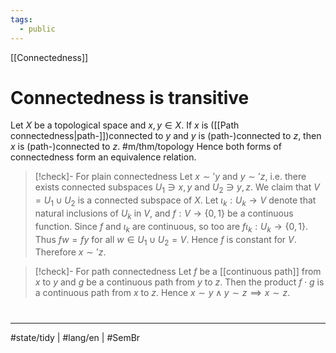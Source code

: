 ```yaml
---
tags:
  - public
---
```

[[Connectedness]]
# Connectedness is transitive

Let $X$ be a topological space and $x,y \in X$.
If $x$ is ([[Path connectedness|path-]])connected to $y$ and $y$ is (path-)connected to $z$,
then $x$ is (path-)connected to $z$. #m/thm/topology 
Hence both forms of connectedness form an equivalence relation.

> [!check]- For plain connectedness
> Let $x \sim' y$ and $y \sim' z$,
> i.e. there exists connected subspaces $U_{1} \ni x, y$ and $U_{2} \ni y, z$.
> We claim that $V = U_{1} \cup U_{2}$ is a connected subspace of $X$.
> Let $\iota_{k} : U_{k} \to V$ denote that natural inclusions of $U_{k}$ in $V$,
> and $f : V \to \{ 0,1 \}$ be a continuous function.
> Since $f$ and $\iota_{k}$ are continuous, so too are $f\iota_{k} : U_{k} \to \{ 0,1 \}$.
> Thus $fw = fy$ for all $w \in U_{1} \cup U_{2} = V$.
> Hence $f$ is constant for $V$.
> Therefore $x \sim' z$.
> <span class="QED"/>

> [!check]- For path connectedness
> Let $f$ be a [[continuous path]] from $x$ to $y$ and $g$ be a continuous path from $y$ to $z$.
> Then the product $f \cdot g$ is a continuous path from $x$ to $z$.
> Hence $x \sim y \land y \sim z \implies x \sim z$.
> <span class="QED"/>


#
---
#state/tidy | #lang/en | #SemBr
